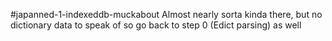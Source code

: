 #japanned-1-indexeddb-muckabout
Almost nearly sorta kinda there, but no dictionary data to speak of so go back to step 0 (Edict parsing) as well
